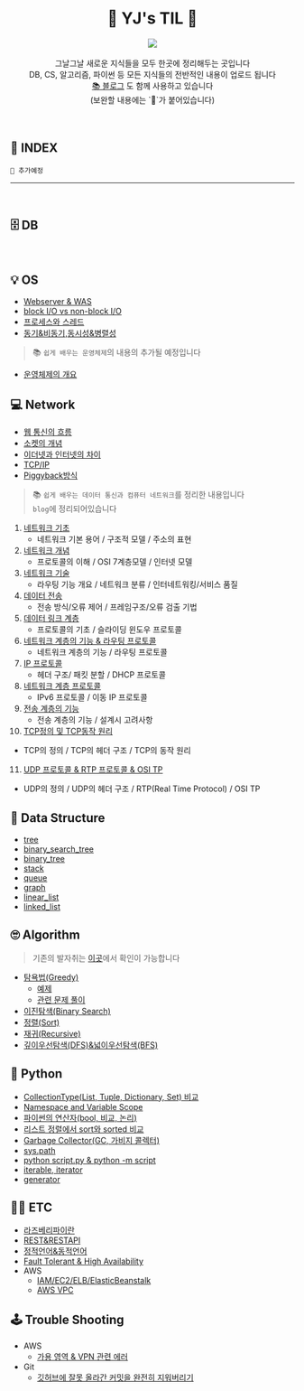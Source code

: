 <div align=center>
<h1> 🚀 YJ's TIL 💫</h1>

 <img src="https://velog.velcdn.com/images/ljinsk3/post/27829448-c9d2-4e3e-851a-f04caff0095f/toinfinity.png">

 <br>
 <br>
그날그날 새로운 지식들을 모두 한곳에 정리해두는 곳입니다　<br>
DB, CS, 알고리즘, 파이썬 등 모든 지식들의 전반적인 내용이 업로드 됩니다<br>
 <a href="https://fhwmqkfl.tistory.com">📚 블로그</a> 도 함께 사용하고 있습니다 <br>
(보완할 내용에는 `🚧`가 붙어있습니다)
</div>

<br>
<br>

## 🔖 INDEX 

`🚧 추가예정`

-----

</br>

## 🗄 DB
<br>

## 💡 OS

* [Webserver & WAS](https://github.com/fhwmqkfl/YJs_TIL/blob/main/CS/webserver_was.md)
* [block I/O vs non-block I/O](https://github.com/fhwmqkfl/YJs_TIL/blob/main/CS/blockIO_nonblockIO.md)
* [프로세스와 스레드](https://github.com/fhwmqkfl/YJs_TIL/blob/main/CS/process%26thread.md)
* [동기&비동기,동시성&병렬성](https://github.com/fhwmqkfl/YJs_TIL/blob/main/CS/multitasking(sync%2Cconcurrency).md)

> 📚 `쉽게 배우는 운영체제`의 내용의 추가될 예정입니다

* [운영체제의 개요](https://github.com/fhwmqkfl/YJs_TIL/blob/main/CS/%EC%9A%B4%EC%98%81%EC%B2%B4%EC%A0%9C/1.%EC%9A%B4%EC%98%81%EC%B2%B4%EC%A0%9C%EC%9D%98%20%EA%B0%9C%EC%9A%94.md)

## 💻 Network

* [웹 통신의 흐름](https://github.com/fhwmqkfl/YJs_TIL/blob/main/CS/%EB%84%A4%ED%8A%B8%EC%9B%8C%ED%81%AC/What_happens_type.md)
* [소켓의 개념](https://github.com/fhwmqkfl/YJs_TIL/blob/main/CS/%EB%84%A4%ED%8A%B8%EC%9B%8C%ED%81%AC/socket.md)
* [이더넷과 인터넷의 차이](https://github.com/fhwmqkfl/YJs_TIL/blob/main/CS/%EB%84%A4%ED%8A%B8%EC%9B%8C%ED%81%AC/ethernet_internet.md)
* [TCP/IP](https://github.com/fhwmqkfl/YJs_TIL/blob/main/CS/%EB%84%A4%ED%8A%B8%EC%9B%8C%ED%81%AC/TCP_IP_layer.md)
* [Piggyback방식](https://github.com/fhwmqkfl/YJs_TIL/blob/main/CS/%EB%84%A4%ED%8A%B8%EC%9B%8C%ED%81%AC/piggyback.md)

> 📚 `쉽게 배우는 데이터 통신과 컴퓨터 네트워크`를 정리한 내용입니다 <br>
> `blog`에 정리되어있습니다

1. [네트워크 기초](https://fhwmqkfl.tistory.com/17)<br>
   * 네트워크 기본 용어 / 구조적 모델 / 주소의 표현 
2. [네트워크 개념](https://fhwmqkfl.tistory.com/18)
   * 프로토콜의 이해 / OSI 7계층모델 / 인터넷 모델
3. [네트워크 기술](https://fhwmqkfl.tistory.com/19)
   * 라우팅 기능 개요 / 네트워크 분류 / 인터네트워킹/서비스 품질
4. [데이터 전송](https://fhwmqkfl.tistory.com/20)
   * 전송 방식/오류 제어 / 프레임구조/오류 검출 기법
5. [데이터 링크 계층](https://fhwmqkfl.tistory.com/21)
   * 프로토콜의 기초 / 슬라이딩 윈도우 프로토콜
6. [네트워크 계층의 기능 & 라우팅 프로토콜](https://fhwmqkfl.tistory.com/22)
   * 네트워크 계층의 기능 / 라우팅 프로토콜
7. [IP 프로토콜](https://fhwmqkfl.tistory.com/23)
   * 헤더 구조/ 패킷 분할 / DHCP 프로토콜
8. [네트워크 계층 프로토콜](https://fhwmqkfl.tistory.com/24)
   * IPv6 프로토콜 / 이동 IP 프로토콜
9. [전송 계층의 기능](https://fhwmqkfl.tistory.com/25)
   * 전송 계층의 기능 / 설계시 고려사항
10. [TCP정의 및 TCP동작 원리](https://fhwmqkfl.tistory.com/26)
   * TCP의 정의 / TCP의 헤더 구조 / TCP의 동작 원리
11. [UDP 프로토콜 & RTP 프로토콜 & OSI TP](https://fhwmqkfl.tistory.com/27)
   * UDP의 정의 / UDP의 헤더 구조 / RTP(Real Time Protocol) / OSI TP

## 🤔 Data Structure
* [tree](https://github.com/fhwmqkfl/YJs_TIL/blob/main/Data%20Structure/tree.md)
* [binary_search_tree](https://github.com/fhwmqkfl/YJs_TIL/blob/main/Data%20Structure/binary_search_tree.md)
* [binary_tree](https://github.com/fhwmqkfl/YJs_TIL/blob/main/Data%20Structure/binary_tree.md)
* [stack](https://github.com/fhwmqkfl/YJs_TIL/blob/main/Data%20Structure/stack.md)
* [queue](https://github.com/fhwmqkfl/YJs_TIL/blob/main/Data%20Structure/queue.md)
* [graph](https://github.com/fhwmqkfl/YJs_TIL/blob/main/Data%20Structure/graph.md)
* [linear_list](https://github.com/fhwmqkfl/YJs_TIL/blob/main/Data%20Structure/linear_list.md)
* [linked_list](https://github.com/fhwmqkfl/YJs_TIL/blob/main/Data%20Structure/linked_list.md)


## 🙄 Algorithm
>기존의 발자취는 [이곳](https://github.com/fhwmqkfl/algorithm)에서 확인이 가능합니다
* [탐욕법(Greedy)](https://github.com/fhwmqkfl/YJs_TIL/blob/main/Algorithm/greedy.md)
  * [예제](https://github.com/fhwmqkfl/YJs_TIL/blob/main/Algorithm/greedy_ex.py) 
  * [관련 문제 풀이](https://github.com/fhwmqkfl/algorithm/tree/master/book/%EA%B7%B8%EB%A6%AC%EB%94%94)
* [이진탐색(Binary Search)](https://github.com/fhwmqkfl/YJs_TIL/blob/main/Algorithm/binary_search.md) 
* [정렬(Sort)](https://github.com/fhwmqkfl/YJs_TIL/blob/main/Algorithm/sort.md)
* [재귀(Recursive)](https://github.com/fhwmqkfl/YJs_TIL/blob/main/Algorithm/recursive.md)
* [깊이우선탐색(DFS)&넓이우선탐색(BFS)](https://github.com/fhwmqkfl/YJs_TIL/blob/main/Algorithm/DFS_BFS.md)


## 🐍 Python
* [CollectionType(List, Tuple, Dictionary, Set) 비교](https://github.com/fhwmqkfl/YJs_TIL/blob/main/Python/List%2C%20Tuple%2C%20Dictionary%20and%20Set.md)
* [Namespace and Variable Scope](https://github.com/fhwmqkfl/YJs_TIL/blob/main/Python/Namespace%26Scope.md)
* [파이썬의 연산자(bool, 비교, 논리)](https://github.com/fhwmqkfl/YJs_TIL/blob/main/Python/operator(bool_compare_logical).md)
* [리스트 정렬에서 sort와 sorted 비교](https://github.com/fhwmqkfl/YJs_TIL/blob/main/Python/sort_sorted.md)
* [Garbage Collector(GC, 가비지 콜렉터)](https://github.com/fhwmqkfl/YJs_TIL/blob/main/Python/garbage_collector.md)
* [sys.path](https://github.com/fhwmqkfl/YJs_TIL/blob/main/Python/syspath.md)
* [python script.py & python -m script](https://github.com/fhwmqkfl/YJs_TIL/commit/a1ccf1a1f2906a9fe9bad25d0f21c45d2a8f6ece)
* [iterable, iterator](https://github.com/fhwmqkfl/YJs_TIL/commit/695f4988a605de295cfe39357cba764fcec11acf)
* [generator](https://github.com/fhwmqkfl/YJs_TIL/blob/main/Python/generator.md)


## 👩‍💻 ETC
* [라즈베리파이란](https://github.com/fhwmqkfl/YJs_TIL/blob/main/ETC/raspberry_pi.md)
* [REST&RESTAPI](https://github.com/fhwmqkfl/YJs_TIL/blob/main/ETC/rest_restapi.md)
* [정적언어&동적언어](https://github.com/fhwmqkfl/YJs_TIL/blob/main/ETC/%EC%A0%95%EC%A0%81%EC%96%B8%EC%96%B4_%EB%8F%99%EC%A0%81%EC%96%B8%EC%96%B4.md)
* [Fault Tolerant & High Availability](https://github.com/fhwmqkfl/YJs_TIL/blob/main/ETC/FT(fault_tolerant)%26HA(high-availability).md)
* AWS
  * [IAM/EC2/ELB/ElasticBeanstalk](https://github.com/fhwmqkfl/YJs_TIL/commit/eb99e7923b99fc440a53f7785fa43b6c2d03221b)
  * [AWS VPC](https://github.com/fhwmqkfl/YJs_TIL/blob/main/ETC/aws_vpc.md)


## 🕹 Trouble Shooting
* AWS
  * [가용 영역 & VPN 관련 에러](https://fhwmqkfl.tistory.com/15)
* Git
  * [깃허브에 잘못 올라간 커밋을 완전히 지워버리기](https://fhwmqkfl.tistory.com/16)



